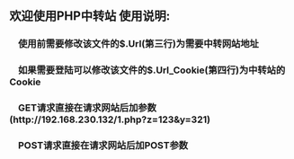 <h2>欢迎使用PHP中转站
使用说明:
  <h3>&nbsp&nbsp&nbsp&nbsp使用前需要修改该文件的$.Url(第三行)为需要中转网站地址</h3>
  <h3>&nbsp&nbsp&nbsp&nbsp如果需要登陆可以修改该文件的$.Url_Cookie(第四行)为中转站的Cookie</h3>
  <h3>&nbsp&nbsp&nbsp&nbspGET请求直接在请求网站后加参数(http://192.168.230.132/1.php?z=123&y=321)</h3>
  <h3>&nbsp&nbsp&nbsp&nbspPOST请求直接在请求网站后加POST参数</h3>
